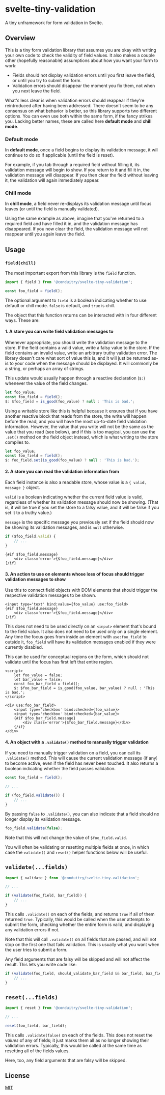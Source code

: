 # svelte-tiny-validation

A tiny unframework for form validation in Svelte.

## Overview

This is a tiny form validation library that assumes you are okay with writing your own code to check the validity of field values. It also makes a couple other (hopefully reasonable) assumptions about how you want your form to work:

- Fields should not display validation errors until you first leave the field, or until you try to submit the form.
- Validation errors should disappear the moment you fix them, not when you next leave the field.

What's less clear is when validation errors should reappear if they're reintroduced after having been addressed. There doesn't seem to be any consensus on what behavior is better, so this library supports two different options. You can even use both within the same form, if the fancy strikes you. Lacking better names, these are called here __default mode__ and __chill mode__.

### Default mode

In __default mode__, once a field begins to display its validation message, it will continue to do so if applicable (until the field is reset).

For example, if you tab through a required field without filling it, its validation message will begin to show. If you return to it and fill it in, the validation message will disappear. If you then clear the field without leaving it, the validation will again immediately appear.

### Chill mode

In __chill mode__, a field never re-displays its validation message until focus leaves (or until the field is manually validated).

Using the same example as above, imagine that you've returned to a required field and have filled it in, and the validation message has disappeared. If you now clear the field, the validation message will not reappear until you again leave the field.

## Usage

### `field(chill)`

The most important export from this library is the `field` function.

```js
import { field } from '@conduitry/svelte-tiny-validation';

const foo_field = field();
```

The optional argument to `field` is a boolean indicating whether to use default or chill mode. `false` is default, and `true` is chill.

The object that this function returns can be interacted with in four different ways. These are:

#### 1. A store you can write field validation messages to

Whenever appropriate, you should write the validation message to the store. If the field contains a valid value, write a falsy value to the store. If the field contains an invalid value, write an arbitrary truthy validation error. The library doesn't care what sort of value this is, and it will just be returned as-is to your code when the message should be displayed. It will commonly be a string, or perhaps an array of strings.

This update would usually happen through a reactive declaration (`$:`) whenever the value of the field changes.


```js
let foo_value;
const foo_field = field();
$: $foo_field = is_good(foo_value) ? null : 'This is bad.';
```

Using a writable store like this is helpful because it ensures that if you have another reactive block that reads from the store, the write will happen before the read, and you will have the most up-to-date field validation information. However, the value that you write will not be the same as the value that you read (see below), and if this is too magical, you can use the `.set()` method on the field object instead, which is what writing to the store compiles to.

```js
let foo_value;
const foo_field = field();
$: foo_field.set(is_good(foo_value) ? null : 'This is bad.');
```

#### 2. A store you can read the validation information from

Each field instance is also a readable store, whose value is a `{ valid, message }` object.

`valid` is a boolean indicating whether the current field value is valid, regardless of whether its validation message should now be showing. (That is, it will be true if you set the store to a falsy value, and it will be false if you set it to a truthy value.)

`message` is the specific message you previously set if the field should now be showing its validation messages, and is `null` otherwise.

```js
if ($foo_field.valid) {
	// ...
}
```

```svelte
{#if $foo_field.message}
	<div class='error'>{$foo_field.message}</div>
{/if}
```

#### 3. An action to use on elements whose loss of focus should trigger validation messages to show

Use this to connect field objects with DOM elements that should trigger the respective validation messages to be shown.

```svelte
<input type='text' bind:value={foo_value} use:foo_field>
{#if $foo_field.message}
	<div class='error'>{$foo_field.message}</div>
{/if}
```

This does not need to be used directly on an `<input>` element that's bound to the field value. It also does not need to be used only on a single element. Any time the focus goes from inside an element with `use:foo_field` to outside it, `foo_field` will have its validation messages enabled if they were currently disabled.

This can be used for conceptual regions on the form, which should not validate until the focus has first left that entire region.

```svelte
<script>
	let foo_value = false;
	let bar_value = false;
	const foo_bar_field = field();
	$: $foo_bar_field = is_good(foo_value, bar_value) ? null : 'This is bad.';
</script>

<div use:foo_bar_field>
	<input type='checkbox' bind:checked={foo_value}>
	<input type='checkbox' bind:checked={bar_value}>
	{#if $foo_bar_field.message}
		<div class='error'>{$foo_bar_field.message}</div>
	{/if}
</div>
```

#### 4. An object with a `.validate()` method to manually trigger validation

If you need to manually trigger validation on a field, you can call its `.validate()` method. This will cause the current validation message (if any) to become active, even if the field has never been touched. It also returns a boolean indicating whether the field passes validation.

```js
const foo_field = field();

// ...

if (foo_field.validate()) {
	// ...
}
```

By passing `false` to `.validate()`, you can also indicate that a field should no longer display its validation message.

```js
foo_field.validate(false);
```

Note that this will not change the value of `$foo_field.valid`.

You will often be validating or resetting multiple fields at once, in which case the `validate()` and `reset()` helper functions below will be useful.

## `validate(...fields)`

```js
import { validate } from '@conduitry/svelte-tiny-validation';

// ...

if (validate(foo_field, bar_field)) {
	// ...
}
```

This calls `.validate()` on each of the fields, and returns `true` if all of them returned `true`. Typically, this would be called when the user attempts to submit the form, checking whether the entire form is valid, and displaying any validation errors if not.

Note that this will call `.validate()` on all fields that are passed, and will not stop on the first one that fails validation. This is usually what you want when the user tries to submit a form.

Any field arguments that are falsy will be skipped and will not affect the result. This lets you write code like:

```js
if (validate(foo_field, should_validate_bar_field && bar_field, baz_field)) {
	// ...
}
```

## `reset(...fields)`

```js
import { reset } from '@conduitry/svelte-tiny-validation';

// ...

reset(foo_field, bar_field);
```

This calls `.validate(false)` on each of the fields. This does not reset the _values_ of any of fields; it just marks them all as no longer showing their validation errors. Typically, this would be called at the same time as resetting all of the fields values.

Here, too, any field arguments that are falsy will be skipped.

## License

[MIT](LICENSE)
